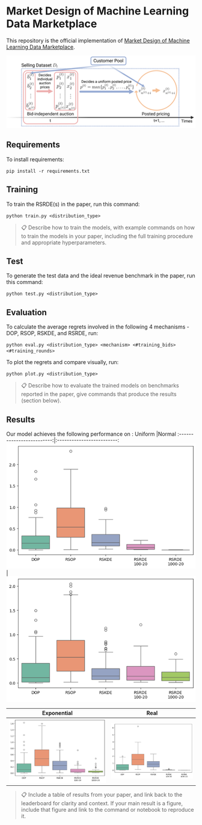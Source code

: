 # Market Design of Machine Learning Data Marketplace

This repository is the official implementation of [Market Design of Machine Learning Data Marketplace](https://openreview.net/forum?id=TA4uUUuRlq). 

![ADPP flowchart](./assets/ADPP.png)

## Requirements

To install requirements:

```setup
pip install -r requirements.txt
```

## Training

To train the RSRDE(s) in the paper, run this command:

```train
python train.py <distribution_type>
```

>📋  Describe how to train the models, with example commands on how to train the models in your paper, including the full training procedure and appropriate hyperparameters.


## Test
To generate the test data and the ideal revenue benchmark in the paper, run this command:

```test
python test.py <distribution_type>
```

## Evaluation

To calculate the average regrets involved in the following 4 mechanisms - DOP, RSOP, RSKDE, and RSRDE, run:

```eval
python eval.py <distribution_type> <mechanism> <#training_bids> <#training_rounds>
```

To plot the regrets and compare visually, run:

```eval
python plot.py <distribution_type>
```

>📋  Describe how to evaluate the trained models on benchmarks reported in the paper, give commands that produce the results (section below).

## Results

Our model achieves the following performance on :
Uniform                    |Normal
:-------------------------:|:-------------------------:
![Boxplots of average regrets for uniform distribution family](./assets/uniform.png) | ![Boxplots of average regrets for normal distribution family](./assets/normal.png)

Exponential                |Real
:-------------------------:|:-------------------------:
![Boxplots of average regrets for exponential distribution family](./assets/exponential.png) | ![Boxplots of average regrets for real FCC AWS-3 data](./assets/real.png)

>📋  Include a table of results from your paper, and link back to the leaderboard for clarity and context. If your main result is a figure, include that figure and link to the command or notebook to reproduce it. 



